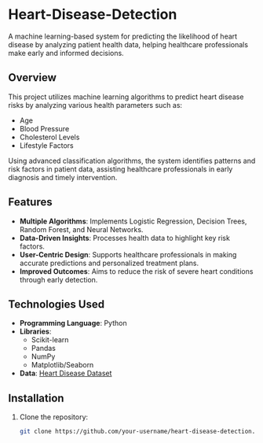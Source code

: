 # Heart-Disease-Detection

A machine learning-based system for predicting the likelihood of heart disease by analyzing patient health data, helping healthcare professionals make early and informed decisions.

## Overview

This project utilizes machine learning algorithms to predict heart disease risks by analyzing various health parameters such as:
- Age
- Blood Pressure
- Cholesterol Levels
- Lifestyle Factors

Using advanced classification algorithms, the system identifies patterns and risk factors in patient data, assisting healthcare professionals in early diagnosis and timely intervention.

## Features

- **Multiple Algorithms**: Implements Logistic Regression, Decision Trees, Random Forest, and Neural Networks.
- **Data-Driven Insights**: Processes health data to highlight key risk factors.
- **User-Centric Design**: Supports healthcare professionals in making accurate predictions and personalized treatment plans.
- **Improved Outcomes**: Aims to reduce the risk of severe heart conditions through early detection.

## Technologies Used

- **Programming Language**: Python
- **Libraries**: 
  - Scikit-learn
  - Pandas
  - NumPy
  - Matplotlib/Seaborn
- **Data**: [Heart Disease Dataset](heart-disease.csv)

## Installation

1. Clone the repository:
   ```bash
   git clone https://github.com/your-username/heart-disease-detection.git
